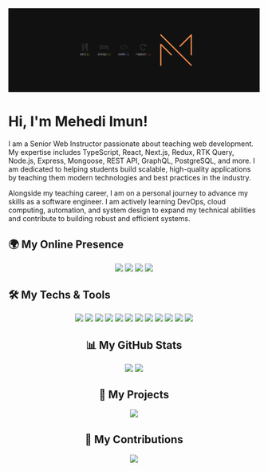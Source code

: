 <img src="images/cover.png" alt="mehedi imun">

# Hi, I'm Mehedi Imun! 

I am a Senior Web Instructor passionate about teaching web development. My expertise includes TypeScript, React, Next.js, Redux, RTK Query, Node.js, Express, Mongoose, REST API, GraphQL, PostgreSQL, and more. I am dedicated to helping students build scalable, high-quality applications by teaching them modern technologies and best practices in the industry.

Alongside my teaching career, I am on a personal journey to advance my skills as a software engineer. I am actively learning DevOps, cloud computing, automation, and system design to expand my technical abilities and contribute to building robust and efficient systems.

## 🌍 My Online Presence

<p align="center">
<a href="https://web.facebook.com/mehediimun/"><img src="https://img.shields.io/badge/-Facebook-FF914D?style=for-the-badge&logo=facebook"></a>
<a href="https://www.instagram.com/mehedi_imun/"><img src="https://img.shields.io/badge/-Instagram-FF914D?style=for-the-badge&logo=instagram"></a>
<a href="https://www.linkedin.com/in/mehedi-imun/"><img src="https://img.shields.io/badge/-LinkedIn-FF914D?style=for-the-badge&logo=linkedin"></a>
<a href="https://x.com/mehediimun"><img src="https://img.shields.io/badge/-Twitter(X)-FF914D?style=for-the-badge&logo=x"></a>
</p>

## 🛠 My Techs & Tools

<div align="center">
<img src="https://img.shields.io/badge/-C++-FFFFFF?style=for-the-badge&logo=c%2B%2B&logoColor=00599C&border=FF914D" height="40">
<img src="https://img.shields.io/badge/-JavaScript-FFFFFF?style=for-the-badge&logo=javascript&logoColor=F7DF1E&border=FF914D" height="40">
<img src="https://img.shields.io/badge/-TypeScript-FFFFFF?style=for-the-badge&logo=typescript&logoColor=3178C6&border=FF914D" height="40">
<img src="https://img.shields.io/badge/-Go-FFFFFF?style=for-the-badge&logo=go&logoColor=00ADD8&border=FF914D" height="40">
<img src="https://img.shields.io/badge/-Node.js-FFFFFF?style=for-the-badge&logo=node.js&logoColor=339933&border=FF914D" height="40">
<img src="https://img.shields.io/badge/-React-FFFFFF?style=for-the-badge&logo=react&logoColor=61DAFB&border=FF914D" height="40">
<img src="https://img.shields.io/badge/-Next.js-FFFFFF?style=for-the-badge&logo=next.js&logoColor=000000&border=FF914D" height="40">
<img src="https://img.shields.io/badge/-PostgreSQL-FFFFFF?style=for-the-badge&logo=postgresql&logoColor=336791&border=FF914D" height="40">
<img src="https://img.shields.io/badge/-MongoDB-FFFFFF?style=for-the-badge&logo=mongodb&logoColor=47A248&border=FF914D" height="40"
<img src="https://img.shields.io/badge/-Docker-FFFFFF?style=for-the-badge&logo=docker&logoColor=2496ED&border=FF914D" height="40">
<img src="https://img.shields.io/badge/-Kubernetes-FFFFFF?style=for-the-badge&logo=kubernetes&logoColor=326CE5&border=FF914D" height="40">
<img src="https://img.shields.io/badge/-AWS-FFFFFF?style=for-the-badge&logo=amazon-aws&logoColor=232F3E&border=FF914D" height="40">
<img src="https://img.shields.io/badge/-CI/CD-FFFFFF?style=for-the-badge&logo=github-actions&logoColor=2088FF&border=FF914D" height="40">
</p>

## 📊 My GitHub Stats

<p align="center">
<img height="180em" src="https://github-readme-stats.vercel.app/api?username=mehedi-imun&count_private=true&show_icons=true&bg_color=333333&title_color=FF914D&icon_color=FF914D&text_color=dddddd">
<img height="180em" src="https://github-readme-stats.vercel.app/api/top-langs/?username=mehedi-imun&show_icons=true&bg_color=333333&title_color=FF914D&icon_color=FF914D&text_color=dddddd&layout=compact&langs_count=6">
</p>

## 🚀 My Projects

<p align="center">
<a href="https://github.com/mehedi-imun/nuxt-social-share">
<img src="https://github-readme-stats.vercel.app/api/pin/?username=mehedi-imun&repo=nuxt-social-share&bg_color=333333&title_color=FF914D&icon_color=FF914D&text_color=dddddd">
</a>
</p>

## 🎯 My Contributions

<p align="center">
<a href="https://github.com/mehedi-imun/MidnightThemesVsCode">
<img src="https://github-readme-stats.vercel.app/api/pin/?username=mehedi-imun&repo=MidnightThemesVsCode&bg_color=333333&title_color=FF914D&icon_color=FF914D&text_color=dddddd">
</a>
</p>
